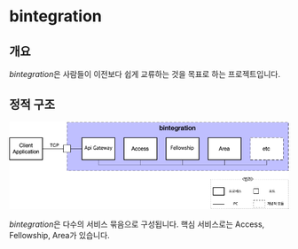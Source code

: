 # bintegration

## 개요

*bintegration*은 사람들이 이전보다 쉽게 교류하는 것을 목표로 하는 프로젝트입니다.

## 정적 구조

![](./docs/images/bintegration.png)

*bintegration*은 다수의 서비스 묶음으로 구성됩니다. 핵심 서비스로는 Access, Fellowship, Area가 있습니다.

